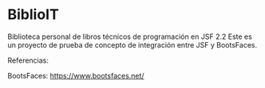 # BiblioIT
Biblioteca personal de libros técnicos de programación en JSF 2.2
Este es un proyecto de prueba de concepto de integración entre JSF y BootsFaces.

Referencias:

BootsFaces: https://www.bootsfaces.net/
